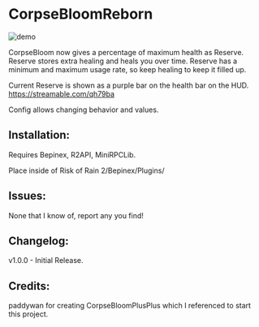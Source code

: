 # CorpseBloomReborn

![demo](https://i.imgur.com/ADSS1OX.png)

CorpseBloom now gives a percentage of maximum health as Reserve.
Reserve stores extra healing and heals you over time.
Reserve has a minimum and maximum usage rate, so keep healing to keep it filled up.

Current Reserve is shown as a purple bar on the health bar on the HUD.
https://streamable.com/qh79ba

Config allows changing behavior and values.

## Installation:

Requires Bepinex, R2API, MiniRPCLib.

Place inside of Risk of Rain 2/Bepinex/Plugins/

## Issues:

None that I know of, report any you find!

## Changelog:

v1.0.0 - Initial Release.

## Credits:

paddywan for creating CorpseBloomPlusPlus which I referenced to start this project.
